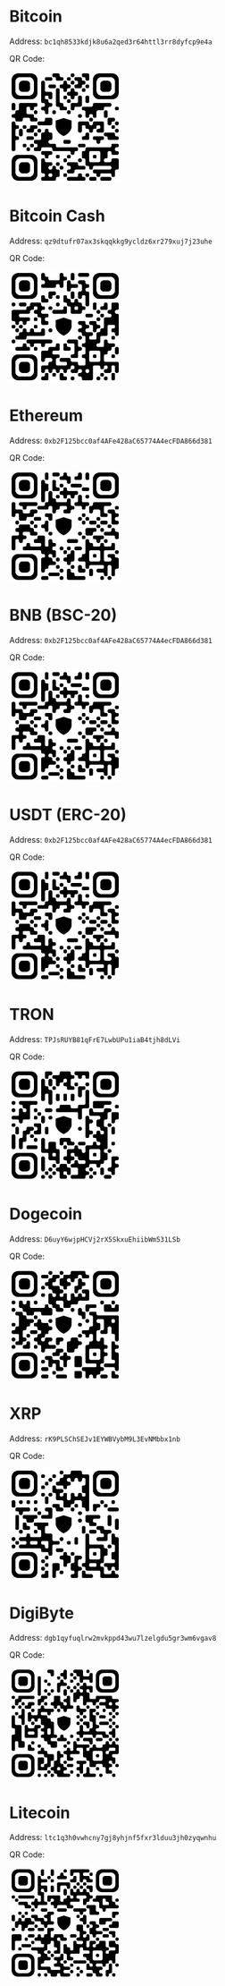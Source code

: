 # Bitcoin

Address: `bc1qh8533kdjk8u6a2qed3r64httl3rr8dyfcp9e4a`

QR Code:

<img src="qrcodes/btc.png" width="200" />

# Bitcoin Cash

Address: `qz9dtufr07ax3skqqkkg9ycldz6xr279xuj7j23uhe`

QR Code:

<img src="qrcodes/bch.png" width="200" />

# Ethereum

Address: `0xb2F125bcc0af4AFe428aC65774A4ecFDA866d381`

QR Code:

<img src="qrcodes/eth.png" width="200" />

# BNB (BSC-20)

Address: `0xb2F125bcc0af4AFe428aC65774A4ecFDA866d381`

QR Code:

<img src="qrcodes/bnb_bsc_20.png" width="200" />

# USDT (ERC-20)

Address: `0xb2F125bcc0af4AFe428aC65774A4ecFDA866d381`

QR Code:

<img src="qrcodes/usdt_erc_20.png" width="200" />

# TRON

Address: `TPJsRUYB81qFrE7LwbUPu1iaB4tjh8dLVi`

QR Code:

<img src="qrcodes/tron.png" width="200" />

# Dogecoin

Address: `D6uyY6wjpHCVj2rX5SkxuEhiibWm531LSb`

QR Code:

<img src="qrcodes/doge.png" width="200" />

# XRP

Address: `rK9PLSChSEJv1EYWBVybM9L3EvNMbbx1nb`

QR Code:

<img src="qrcodes/xrp.png" width="200" />

# DigiByte

Address: `dgb1qyfuqlrw2mvkppd43wu7lzelgdu5gr3wm6vgav8`

QR Code:

<img src="qrcodes/dgb.png" width="200" />

# Litecoin

Address: `ltc1q3h0vwhcny7gj8yhjnf5fxr3lduu3jh0zyqwnhu`

QR Code:

<img src="qrcodes/ltc.png" width="200" />
